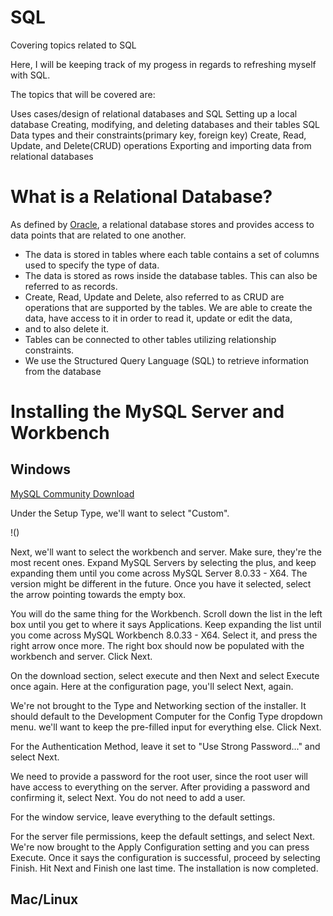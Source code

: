 # SQL
Covering topics related to SQL

Here, I will be keeping track of my progess in regards to refreshing myself with SQL.

The topics that will be covered are:

Uses cases/design of relational databases and SQL
Setting up a local database
Creating, modifying, and deleting databases and their tables
SQL Data types and their constraints(primary key, foreign key)
Create, Read, Update, and Delete(CRUD) operations
Exporting and importing  data from relational databases

# What is a Relational Database?

As defined by [Oracle](https://www.oracle.com/database/what-is-a-relational-database/#:~:text=A%20relational%20database%20is%20a%20type%20of%20database%20that%20stores%20and%20provides%20access%20to%20data%20points%20that%20are%20related%20to%20one%20another.%20Relational%20databases%20are%20based%20on%20the%20relational%20model%2C%20an%20intuitive%2C%20straightforward%20way%20of%20representing%20data%20in%20tables.), a relational database stores and provides access to data points that are related to one another.

* The data is stored in tables where each table contains a set of columns used to specify the type of data. 
* The data is stored as rows inside the database tables. This can also be referred to as records.
* Create, Read, Update and Delete, also referred to as CRUD are operations that are supported by the tables. We are able to create the data, have access to it in order to read it, update or edit the data, 
* and to also delete it. 
* Tables can be connected to other tables utilizing relationship constraints.
* We use the Structured Query Language (SQL) to retrieve information from the database

# Installing the MySQL Server and Workbench

## Windows

[MySQL Community Download](https://dev.mysql.com/downloads/windows/installer/8.0.html)

Under the Setup Type, we'll want to select "Custom". 

!()

Next, we'll want to select the workbench and server. Make sure, they're the most recent ones. Expand MySQL Servers by selecting the plus, and keep expanding them until you come across MySQL Server 8.0.33 - X64. The version might be different in the future. Once you have it selected, select the arrow pointing towards the empty box. 

You will do the same thing for the Workbench. Scroll down the list in the left box until you get to where it says Applications. Keep expanding the list until you come across MySQL Workbench 8.0.33 - X64. Select it, and press the right arrow once more. The right box should now be populated with the workbench and server. Click Next.

On the download section, select execute and then Next and select Execute once again. Here at the configuration page, you'll select Next, again.

We're not brought to the Type and Networking section of the installer. It should default to the Development Computer for the Config Type dropdown menu. we'll want to keep the pre-filled input for everything else. Click Next.

For the Authentication Method, leave it set to "Use Strong Password..." and select Next.

We need to provide a password for the root user, since the root user will have access to everything on the server. After providing a password and confirming it, select Next. You do not need to add a user.

For the window service, leave everything to the default settings.

For the server file permissions, keep the default settings, and select Next. We're now brought to the Apply Configuration setting and you can press Execute. Once it says the configuration is successful, proceed by selecting Finish. Hit Next and Finish one last time. The installation is now completed.





## Mac/Linux

